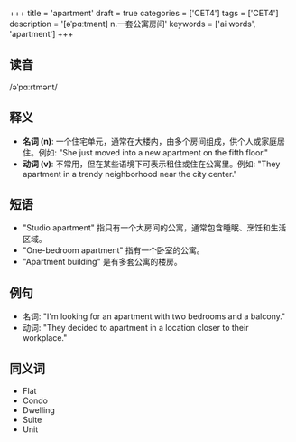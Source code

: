 +++
title = 'apartment'
draft = true
categories = ['CET4']
tags = ['CET4']
description = '[əˈpɑːtmənt] n.一套公寓房间'
keywords = ['ai words', 'apartment']
+++

## 读音
/əˈpɑːrtmənt/

## 释义
- **名词 (n)**: 一个住宅单元，通常在大楼内，由多个房间组成，供个人或家庭居住。例如: "She just moved into a new apartment on the fifth floor."
- **动词 (v)**: 不常用，但在某些语境下可表示租住或住在公寓里。例如: "They apartment in a trendy neighborhood near the city center."

## 短语
- "Studio apartment" 指只有一个大房间的公寓，通常包含睡眠、烹饪和生活区域。
- "One-bedroom apartment" 指有一个卧室的公寓。
- "Apartment building" 是有多套公寓的楼房。

## 例句
- 名词: "I'm looking for an apartment with two bedrooms and a balcony."
- 动词: "They decided to apartment in a location closer to their workplace."

## 同义词
- Flat
- Condo
- Dwelling
- Suite
- Unit
